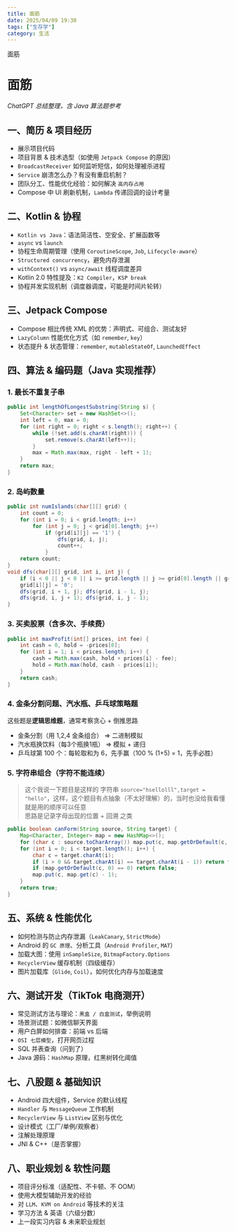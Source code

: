 ```yaml
---
title: 面筋
date: 2025/04/09 19:30
tags: ["生存学"]
category: 生活
---
```


面筋

<!-- more -->



# 面筋  
*ChatGPT 总结整理，含 Java 算法题参考*



## 一、简历 & 项目经历  
- 展示项目代码  
- 项目背景 & 技术选型（如使用 `Jetpack Compose` 的原因）  
- `BroadcastReceiver` 如何监听短信，如何处理被杀进程  
- `Service` 崩溃怎么办？有没有重启机制？  
- 团队分工、性能优化经验：如何解决 `高内存占用`  
- Compose 中 UI 刷新机制，`Lambda` 传递回调的设计考量  



## 二、Kotlin & 协程  
- `Kotlin vs Java`：语法简洁性、空安全、扩展函数等  
- `async` vs `launch`  
- 协程生命周期管理（使用 `CoroutineScope`, `Job`, `Lifecycle-aware`）  
- `Structured concurrency`，避免内存泄漏  
- `withContext()` vs `async/await` 线程调度差异  
- Kotlin 2.0 特性提及：`K2 Compiler`，`KSP break`  
- 协程并发实现机制（调度器调度，可能是时间片轮转）



## 三、Jetpack Compose  
- Compose 相比传统 XML 的优势：声明式、可组合、测试友好  
- `LazyColumn` 性能优化方式（如 `remember`, `key`）  
- 状态提升 & 状态管理：`remember`, `mutableStateOf`, `LaunchedEffect`  



## 四、算法 & 编码题（Java 实现推荐）

### 1. 最长不重复子串  
```java
public int lengthOfLongestSubstring(String s) {
    Set<Character> set = new HashSet<>();
    int left = 0, max = 0;
    for (int right = 0; right < s.length(); right++) {
        while (!set.add(s.charAt(right))) {
            set.remove(s.charAt(left++));
        }
        max = Math.max(max, right - left + 1);
    }
    return max;
}
```



### 2. 岛屿数量  
```java
public int numIslands(char[][] grid) {
    int count = 0;
    for (int i = 0; i < grid.length; i++)
        for (int j = 0; j < grid[0].length; j++)
            if (grid[i][j] == '1') {
                dfs(grid, i, j);
                count++;
            }
    return count;
}
void dfs(char[][] grid, int i, int j) {
    if (i < 0 || j < 0 || i >= grid.length || j >= grid[0].length || grid[i][j] == '0') return;
    grid[i][j] = '0';
    dfs(grid, i + 1, j); dfs(grid, i - 1, j);
    dfs(grid, i, j + 1); dfs(grid, i, j - 1);
}
```



### 3. 买卖股票（含多次、手续费）  
```java
public int maxProfit(int[] prices, int fee) {
    int cash = 0, hold = -prices[0];
    for (int i = 1; i < prices.length; i++) {
        cash = Math.max(cash, hold + prices[i] - fee);
        hold = Math.max(hold, cash - prices[i]);
    }
    return cash;
}
```



### 4. 金条分割问题、汽水瓶、乒乓球策略题  
这些题是**逻辑思维题**，通常考察贪心 + 倒推思路  
- 金条分割（用 1,2,4 金条组合） => 二进制模拟
- 汽水瓶换饮料（每3个瓶换1瓶） => 模拟 + 递归
- 乒乓球第 100 个：每轮取和为 6，先手赢（100 % (1+5) = 1，先手必胜）



### 5. 字符串组合（字符不能连续）
> 这个我说一下题目是这样的
  字符串 `source="hsellolll",target = "hello"`，这样，这个题目有点抽象（不太好理解）的，当时也没给我看懂  
  就是用的顺序可以任意  
  思路是记录字母出现的位置 + 回溯 之类

```java
public boolean canForm(String source, String target) {
    Map<Character, Integer> map = new HashMap<>();
    for (char c : source.toCharArray()) map.put(c, map.getOrDefault(c, 0) + 1);
    for (int i = 0; i < target.length(); i++) {
        char c = target.charAt(i);
        if (i > 0 && target.charAt(i) == target.charAt(i - 1)) return false;
        if (map.getOrDefault(c, 0) == 0) return false;
        map.put(c, map.get(c) - 1);
    }
    return true;
}
```



## 五、系统 & 性能优化  
- 如何检测与防止内存泄漏（`LeakCanary`, `StrictMode`）  
- Android 的 `GC 原理`、分析工具（`Android Profiler`, `MAT`）  
- 加载大图：使用 `inSampleSize`, `BitmapFactory.Options`  
- `RecyclerView` 缓存机制（四级缓存）  
- 图片加载库（`Glide`, `Coil`），如何优化内存与加载速度  



## 六、测试开发（TikTok 电商测开）  
- 常见测试方法与理论：`黑盒 / 白盒测试`，举例说明  
- 场景测试题：如微信聊天界面  
- 用户白屏如何排查：前端 vs 后端  
- `OSI 七层模型`，打开网页过程  
- SQL 并表查询（问到了）  
- Java 源码：`HashMap` 原理，红黑树转化阈值  



## 七、八股题 & 基础知识  
- Android 四大组件，Service 的默认线程  
- `Handler` 与 `MessageQueue` 工作机制  
- `RecyclerView` 与 `ListView` 区别与优化  
- 设计模式（工厂/单例/观察者）  
- 注解处理原理  
- JNI & C++（是否掌握）  



## 八、职业规划 & 软性问题  
- 项目评分标准（适配性、不卡顿、不 OOM）  
- 使用大模型辅助开发的经验  
- 对 `LLM`、`KVM on Android` 等技术的关注  
- 学习方法 & 英语（六级分数）  
- 上一段实习内容 & 未来职业规划  
